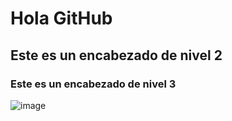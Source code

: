 # Hola GitHub
## Este es un encabezado de nivel 2
### Este es un encabezado de nivel 3
![image](https://github.com/user-attachments/assets/59e7caa4-8731-48b6-b924-9fca30054504)
